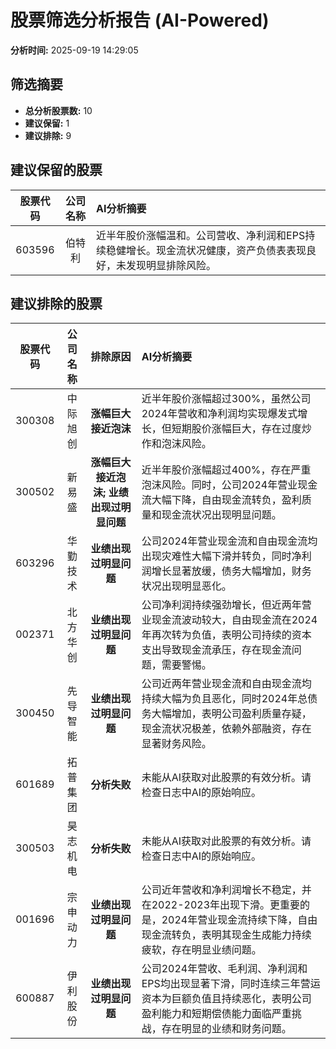 # 股票筛选分析报告 (AI-Powered)

**分析时间:** 2025-09-19 14:29:05

## 筛选摘要

- **总分析股票数:** 10
- **建议保留:** 1
- **建议排除:** 9

## 建议保留的股票

| 股票代码 | 公司名称 | AI分析摘要 |
|:---:|:---:|:---|
| 603596 | 伯特利 | 近半年股价涨幅温和。公司营收、净利润和EPS持续稳健增长。现金流状况健康，资产负债表表现良好，未发现明显排除风险。 |

## 建议排除的股票

| 股票代码 | 公司名称 | 排除原因 | AI分析摘要 |
|:---:|:---:|:---:|:---|
| 300308 | 中际旭创 | **涨幅巨大接近泡沫** | 近半年股价涨幅超过300%，虽然公司2024年营收和净利润均实现爆发式增长，但短期股价涨幅巨大，存在过度炒作和泡沫风险。 |
| 300502 | 新易盛 | **涨幅巨大接近泡沫; 业绩出现过明显问题** | 近半年股价涨幅超过400%，存在严重泡沫风险。同时，公司2024年营业现金流大幅下降，自由现金流转负，盈利质量和现金流状况出现明显问题。 |
| 603296 | 华勤技术 | **业绩出现过明显问题** | 公司2024年营业现金流和自由现金流均出现灾难性大幅下滑并转负，同时净利润增长显著放缓，债务大幅增加，财务状况出现明显恶化。 |
| 002371 | 北方华创 | **业绩出现过明显问题** | 公司净利润持续强劲增长，但近两年营业现金流波动较大，自由现金流在2024年再次转为负值，表明公司持续的资本支出导致现金流承压，存在现金流问题，需要警惕。 |
| 300450 | 先导智能 | **业绩出现过明显问题** | 公司近两年营业现金流和自由现金流均持续大幅为负且恶化，同时2024年总债务大幅增加，表明公司盈利质量存疑，现金流状况极差，依赖外部融资，存在显著财务风险。 |
| 601689 | 拓普集团 | **分析失败** | 未能从AI获取对此股票的有效分析。请检查日志中AI的原始响应。 |
| 300503 | 昊志机电 | **分析失败** | 未能从AI获取对此股票的有效分析。请检查日志中AI的原始响应。 |
| 001696 | 宗申动力 | **业绩出现过明显问题** | 公司近年营收和净利润增长不稳定，并在2022-2023年出现下滑。更重要的是，2024年营业现金流持续下降，自由现金流转负，表明其现金生成能力持续疲软，存在明显业绩问题。 |
| 600887 | 伊利股份 | **业绩出现过明显问题** | 公司2024年营收、毛利润、净利润和EPS均出现显著下滑，同时连续三年营运资本为巨额负值且持续恶化，表明公司盈利能力和短期偿债能力面临严重挑战，存在明显的业绩和财务问题。 |
